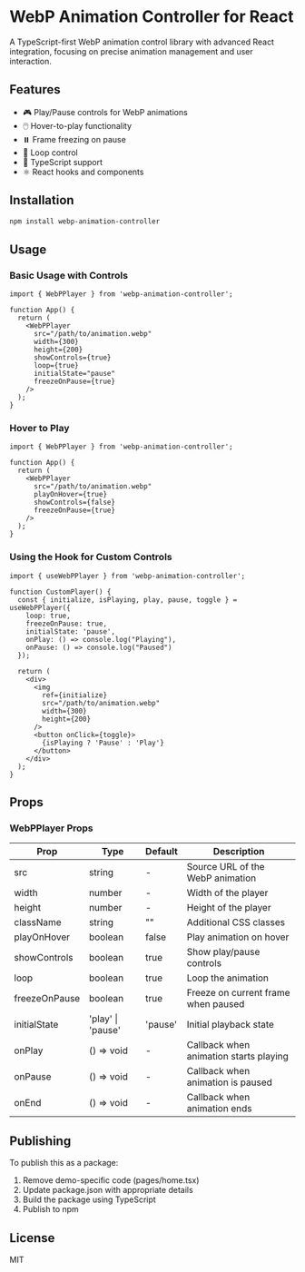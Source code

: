 # WebP Animation Controller for React

A TypeScript-first WebP animation control library with advanced React integration, focusing on precise animation management and user interaction.

## Features

- 🎮 Play/Pause controls for WebP animations
- 🖱️ Hover-to-play functionality
- ⏸️ Frame freezing on pause
- 🔄 Loop control
- 🎯 TypeScript support
- ⚛️ React hooks and components

## Installation

```bash
npm install webp-animation-controller
```

## Usage

### Basic Usage with Controls

```tsx
import { WebPPlayer } from 'webp-animation-controller';

function App() {
  return (
    <WebPPlayer
      src="/path/to/animation.webp"
      width={300}
      height={200}
      showControls={true}
      loop={true}
      initialState="pause"
      freezeOnPause={true}
    />
  );
}
```

### Hover to Play

```tsx
import { WebPPlayer } from 'webp-animation-controller';

function App() {
  return (
    <WebPPlayer
      src="/path/to/animation.webp"
      playOnHover={true}
      showControls={false}
      freezeOnPause={true}
    />
  );
}
```

### Using the Hook for Custom Controls

```tsx
import { useWebPPlayer } from 'webp-animation-controller';

function CustomPlayer() {
  const { initialize, isPlaying, play, pause, toggle } = useWebPPlayer({
    loop: true,
    freezeOnPause: true,
    initialState: 'pause',
    onPlay: () => console.log("Playing"),
    onPause: () => console.log("Paused")
  });

  return (
    <div>
      <img 
        ref={initialize}
        src="/path/to/animation.webp"
        width={300}
        height={200}
      />
      <button onClick={toggle}>
        {isPlaying ? 'Pause' : 'Play'}
      </button>
    </div>
  );
}
```

## Props

### WebPPlayer Props

| Prop | Type | Default | Description |
|------|------|---------|-------------|
| src | string | - | Source URL of the WebP animation |
| width | number | - | Width of the player |
| height | number | - | Height of the player |
| className | string | "" | Additional CSS classes |
| playOnHover | boolean | false | Play animation on hover |
| showControls | boolean | true | Show play/pause controls |
| loop | boolean | true | Loop the animation |
| freezeOnPause | boolean | true | Freeze on current frame when paused |
| initialState | 'play' \| 'pause' | 'pause' | Initial playback state |
| onPlay | () => void | - | Callback when animation starts playing |
| onPause | () => void | - | Callback when animation is paused |
| onEnd | () => void | - | Callback when animation ends |

## Publishing

To publish this as a package:

1. Remove demo-specific code (pages/home.tsx)
2. Update package.json with appropriate details
3. Build the package using TypeScript
4. Publish to npm

## License

MIT
